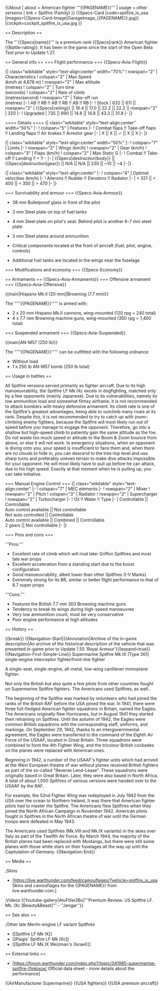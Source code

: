 {{About
| about = American fighter '''{{PAGENAME}}'''
| usage = other versions
| link = Spitfire (Family)
}}
{{Specs-Card
|code=spitfire_ix_usa
|images={{Specs-Card-Image|GarageImage_{{PAGENAME}}.jpg}}
|cockpit=cockpit_spitfire_ix_usa.jpg
}}

== Description ==
<!-- ''In the description, the first part should be about the history of and the creation and combat usage of the aircraft, as well as its key features. In the second part, tell the reader about the aircraft in the game. Insert a screenshot of the vehicle, so that if the novice player does not remember the vehicle by name, he will immediately understand what kind of vehicle the article is talking about.'' -->
The '''{{Specs|name}}''' is a premium rank {{Specs|rank}} American fighter {{Battle-rating}}. It has been in the game since the start of the Open Beta Test prior to Update 1.27.

== General info ==
=== Flight performance ===
{{Specs-Avia-Flight}}
<!-- ''Describe how the aircraft behaves in the air. Speed, manoeuvrability, acceleration and allowable loads - these are the most important characteristics of the vehicle.'' -->

{| class="wikitable" style="text-align:center" width="70%"
! rowspan="2" | Characteristics
! colspan="2" | Max Speed<br>(km/h at 4,878 m)
! rowspan="2" | Max altitude<br>(metres)
! colspan="2" | Turn time<br>(seconds)
! colspan="2" | Rate of climb<br>(metres/second)
! rowspan="2" | Take-off run<br>(metres)
|-
! AB !! RB !! AB !! RB !! AB !! RB
|-
! Stock
| 632 || 611 || rowspan="2" | {{Specs|ceiling}} || 16.4 || 17.0 || 22.2 || 22.2 || rowspan="2" | 320
|-
! Upgraded
| 735 || 690 || 14.8 || 14.8 || 43.3 || 31.8
|-
|}

==== Details ====
{| class="wikitable" style="text-align:center" width="50%"
|-
! colspan="5" | Features
|-
! Combat flaps !! Take-off flaps !! Landing flaps !! Air brakes !! Arrestor gear
|-
| X || X || ✓ || X || X     <!-- ✓ -->
|-
|}

{| class="wikitable" style="text-align:center" width="50%"
|-
! colspan="7" | Limits
|-
! rowspan="2" | Wings (km/h)
! rowspan="2" | Gear (km/h)
! colspan="3" | Flaps (km/h)
! colspan="2" | Max Static G
|-
! Combat !! Take-off !! Landing !! + !! -
|-
| {{Specs|destruction|body}} || {{Specs|destruction|gear}} || N/A || N/A || 230 || ~10 || ~4
|-
|}

{| class="wikitable" style="text-align:center"
|-
! colspan="4" | Optimal velocities (km/h)
|-
! Ailerons !! Rudder !! Elevators !! Radiator
|-
| < 321 || < 400 || < 350 || > 470
|-
|}

=== Survivability and armour ===
{{Specs-Avia-Armour}}
<!-- ''Examine the survivability of the aircraft. Note how vulnerable the structure is and how secure the pilot is, whether the fuel tanks are armoured, etc. Describe the armour, if there is any, and also mention the vulnerability of other critical aircraft systems.'' -->

* 38 mm Bulletproof glass in front of the pilot
* 3 mm Steel plate on top of fuel tanks
* 4 mm Steel plate on pilot's seat. Behind pilot is another 6-7 mm steel plate
* 3 mm Steel plates around ammunition

* Critical components located at the front of aircraft (fuel, pilot, engine, controls)
* Additional fuel tanks are located in the wings near the fuselage

=== Modifications and economy ===
{{Specs-Economy}}

== Armaments ==
{{Specs-Avia-Armaments}}
=== Offensive armament ===
{{Specs-Avia-Offensive}}
<!-- ''Describe the offensive armament of the aircraft, if any. Describe how effective the cannons and machine guns are in a battle, and also what belts or drums are better to use. If there is no offensive weaponry, delete this subsection.'' -->
{{main|Hispano Mk.II (20 mm)|Browning (7.7 mm)}}

The '''''{{PAGENAME}}''''' is armed with:

* 2 x 20 mm Hispano Mk.II cannons, wing-mounted (120 rpg = 240 total)
* 4 x 7.7 mm Browning machine guns, wing-mounted (350 rpg = 1,400 total)

=== Suspended armament ===
{{Specs-Avia-Suspended}}
<!-- ''Describe the aircraft's suspended armament: additional cannons under the wings, bombs, rockets and torpedoes. This section is especially important for bombers and attackers. If there is no suspended weaponry remove this subsection.'' -->
{{main|AN-M57 (250 lb)}}

The '''''{{PAGENAME}}''''' can be outfitted with the following ordnance:

* Without load
* 1 x 250 lb AN-M57 bomb (250 lb total)

== Usage in battles ==
<!-- ''Describe the tactics of playing in the aircraft, the features of using aircraft in a team and advice on tactics. Refrain from creating a "guide" - do not impose a single point of view, but instead, give the reader food for thought. Examine the most dangerous enemies and give recommendations on fighting them. If necessary, note the specifics of the game in different modes (AB, RB, SB).'' -->
All Spitfire versions served primarily as fighter aircraft. Due to its high manoeuvrability, the Spitfire LF Mk IXc excels in dogfighting, matched only by a few opponents (mainly Japanese). Due to its vulnerabilities, namely its low ammunition load and somewhat flimsy airframe, it is not recommended to attack bombers with heavy defensive armament. Its climb rate is one of the Spitfire's greatest advantages, being able to outclimb many rivals at its rank. Despite this, it is not recommended to try to catch up with zoom-climbing enemy fighters, because the Spitfire will most likely run out of speed before you manage to engage the opponent. Therefore, go into a shallow but high-speed climb to patiently gain the same altitude as the foe. Do not waste too much speed or altitude to the Boom & Zoom bounce from above, or else it will not work. In emergency situations, when an opponent is diving onto you, your speed is insufficient to face them and, when there are no clouds to hide in, you can descend to the tree-top level and use sharp turns and preferably uneven terrain to make dive attacks impossible for your opponent. He will most likely have to pull up before he can attack, due to his high speed. Exactly at that moment when he is pulling up, you can take initiative.

=== Manual Engine Control ===
{| class="wikitable" style="text-align:center"
|-
! colspan="7" | MEC elements
|-
! rowspan="2" | Mixer
! rowspan="2" | Pitch
! colspan="3" | Radiator
! rowspan="2" | Supercharger
! rowspan="2" | Turbocharger
|-
! Oil !! Water !! Type
|-
| Controllable || Controllable<br>Auto control available || Not controllable<br>Not auto controlled || Controllable<br>Auto control available || Combined || Controllable<br>2 gears || Not controllable
|-
|}

=== Pros and cons ===
<!-- ''Summarise and briefly evaluate the vehicle in terms of its characteristics and combat effectiveness. Mark its pros and cons in the bulleted list. Try not to use more than 6 points for each of the characteristics. Avoid using categorical definitions such as "bad", "good" and the like - use substitutions with softer forms such as "inadequate" and "effective".'' -->

'''Pros:'''

* Excellent rate of climb which will rival later Griffon Spitfires and most late war props
* Excellent acceleration from a standing start due to the boost configuration
* Good manoeuvrability, albeit lower than other Spitfires (I-V Marks)
* Extremely strong for its BR, similar or better flight performance to that of 6.7 super props

'''Cons:'''

* Features the British 7.7 mm 303 Browning machine guns
* Tendency to break its wings during high-speed manoeuvres
* Very low ammunition count, must be very conservative
* Poor engine performance at high altitudes

== History ==
<!-- ''Describe the history of the creation and combat usage of the aircraft in more detail than in the introduction. If the historical reference turns out to be too long, take it to a separate article, taking a link to the article about the vehicle and adding a block "/History" (example: <nowiki>https://wiki.warthunder.com/(Vehicle-name)/History</nowiki>) and add a link to it here using the <code>main</code> template. Be sure to reference text and sources by using <code><nowiki><ref></ref></nowiki></code>, as well as adding them at the end of the article with <code><nowiki><references /></nowiki></code>. This section may also include the vehicle's dev blog entry (if applicable) and the in-game encyclopedia description (under <code><nowiki>=== In-game description ===</nowiki></code>, also if applicable).'' -->

{{break}}
{{Navigation-Start|{{Annotation|Archive of the in-game description|An archive of the historical description of the vehicle that was presented in-game prior to Update 1.55 'Royal Armour'}}|expand=true}}
{{Navigation-First-Simple-Line}}
Supermarine Spitfire Mk.IX (Type 361) single-engine interceptor fighter/front-line fighter

A single-seat, single-engine, all-metal, low-wing cantilever monoplane fighter.

Not only the British but also quite a few pilots from other countries fought on Supermarine Spitfire fighters. The Americans used Spitfires, as well..

The beginning of the Spitfire was marked by volunteers who had joined the ranks of the British RAF before the USA joined the war. In 1941, there were three full-fledged American fighter squadrons in Britain, named the Eagles. The Americans originally flew Hurricanes, but in August 1941 they started their retraining on Spitfires. Until the autumn of 1942, the Eagles were common British squadrons with the corresponding staff, uniforms, and markings. On September 29, 1942, thanks to an intergovernmental agreement, the Eagles were transferred to the command of the Eighth Air Force of the USAAF, located in Great Britain. Three squadrons were combined to form the 4th Fighter Wing, and the tricolour British cockades on the planes were replaced with American ones.

Beginning in 1942, a number of the USAAF's fighter units which had arrived at the West European theatre of war without planes received British fighters as part of the so-called "Reverse Lend-Lease". These squadrons were originally based in Great Britain. Later, they were also based in North Africa. A total of about 1,000 Spitfires of various versions were handed over to the USAAF by the RAF.

For example, the 52nd Fighter Wing was redeployed in July 1942 from the USA over the ocean to Northern Ireland. It was there that American fighter pilots had to master the Spitfire. The Americans flew Spitfires when they joined the North African Campaign in November 1942. American pilots fought in Spitfires in the North African theatre of war until the German troops were defeated in May 1943.

The Americans used Spitfires (Mk.VIII and Mk.IX variants) in the skies over Italy as part of the Twelfth Air Force. By March 1944, the majority of the British planes had been replaced with Mustangs, but there were still some planes with those white stars on their fuselages all the way up until the Capitulation of Germany.
{{Navigation-End}}

== Media ==
<!-- ''Excellent additions to the article would be video guides, screenshots from the game, and photos.'' -->

;Skins

* [https://live.warthunder.com/feed/camouflages/?vehicle=spitfire_ix_usa Skins and camouflages for the {{PAGENAME}} from live.warthunder.com.]

;Videos
{{Youtube-gallery|AtuFtliw3Bo|'''Premium Review: US Spitfire LF. Mk. IXc [Beauty&Beast]''' - ''Jengar''}}

== See also ==
<!-- ''Links to the articles on the War Thunder Wiki that you think will be useful for the reader, for example:''
* ''reference to the series of the aircraft;''
* ''links to approximate analogues of other nations and research trees.'' -->

;Other late Merlin-engine LF variant Spitfires

* [[Spitfire LF Mk IX]]
* [[Plagis' Spitfire LF Mk IXc]]
* [[Spitfire LF Mk.IX Weizman's (Israel)]]

== External links ==
<!-- ''Paste links to sources and external resources, such as:''
* ''topic on the official game forum;''
* ''other literature.'' -->

* [https://forum.warthunder.com/index.php?/topic/341985-supermarine-spitfire-lfmkixce/ Official data sheet - more details about the performance]

{{AirManufacturer Supermarine}}
{{USA fighters}}
{{USA premium aircraft}}